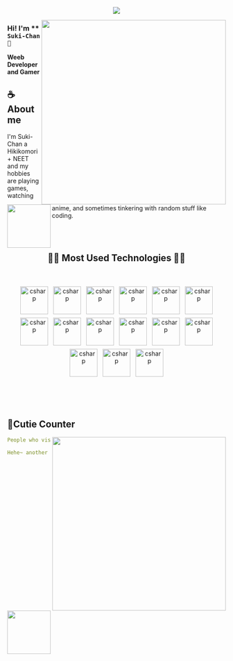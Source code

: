 <div align="center">
  
![](https://typograssy.deno.dev/api?text=Suki-Chan!&l0=none&bg=none&frame=none&speed=100&comment=)
  
</div>

<a href="https://discord.com/users/317527070576214018"><img align="right" width="425" src="https://lanyard.kyrie25.me/api/317527070576214018?imgStyle=square&gradient=e9d6d5-e9d6d5-f3b1b4-ffffff&bg=0d1117"></a>

### Hi! I'm ** `Suki-Chan 💜`

**Weeb Developer and Gamer** 

## **☕ About me**

<a href="https://github.com/lSukiChanl"><img align="left" width="100" src="https://cdn.discordapp.com/attachments/693558348276301884/693559985459822692/021.png"></a>

I'm Suki-Chan a Hikikomori + NEET and my hobbies are playing games, watching anime, and sometimes tinkering with random stuff like coding.

<br><br>
<h2 align="center">🧑‍💻 Most Used Technologies 🧑‍💻</h2>
<br>
<p align="center">
	<img src="https://cdn.jsdelivr.net/gh/devicons/devicon/icons/github/github-original.svg" alt="csharp" width="64" height="64" style="vertical-align:top; margin:4px;">
	<img src="https://cdn.jsdelivr.net/gh/devicons/devicon/icons/docker/docker-plain.svg" alt="csharp" width="64" height="64" style="vertical-align:top; margin:4px;">
	<img src="https://cdn.jsdelivr.net/gh/devicons/devicon/icons/amazonwebservices/amazonwebservices-original.svg" alt="csharp" width="64" height="64" style="vertical-align:top; margin:4px;">
	<img src="https://cdn.jsdelivr.net/gh/devicons/devicon/icons/html5/html5-plain.svg" alt="csharp" width="64" height="64" style="vertical-align:top; margin:4px;">
  	<img src="https://cdn.jsdelivr.net/gh/devicons/devicon/icons/css3/css3-plain.svg" alt="csharp" width="64" height="64" style="vertical-align:top; margin:4px;">
	<img src="https://cdn.jsdelivr.net/gh/devicons/devicon/icons/react/react-original.svg" alt="csharp" width="64" height="64" style="vertical-align:top; margin:4px;">
	<img src="https://cdn.jsdelivr.net/gh/devicons/devicon/icons/laravel/laravel-plain.svg" alt="csharp" width="64" height="64" style="vertical-align:top; margin:4px;">
	<img src="https://cdn.jsdelivr.net/gh/devicons/devicon/icons/php/php-plain.svg" alt="csharp" width="64" height="64" style="vertical-align:top; margin:4px;">
	<img src="hhttps://cdn.jsdelivr.net/gh/devicons/devicon/icons/nodejs/nodejs-original.svg" alt="csharp" width="64" height="64" style="vertical-align:top; margin:4px;">
	<img src="https://cdn.jsdelivr.net/gh/devicons/devicon/icons/javascript/javascript-plain.svg" alt="csharp" width="64" height="64" style="vertical-align:top; margin:4px;">
	<img src="https://cdn.jsdelivr.net/gh/devicons/devicon/icons/typescript/typescript-plain.svg" alt="csharp" width="64" height="64" style="vertical-align:top; margin:4px;">
	<img src="https://cdn.jsdelivr.net/gh/devicons/devicon/icons/postgresql/postgresql-plain.svg" alt="csharp" width="64" height="64" style="vertical-align:top; margin:4px;">
	<img src="https://cdn.jsdelivr.net/gh/devicons/devicon/icons/mysql/mysql-plain.svg" alt="csharp" width="64" height="64" style="vertical-align:top; margin:4px;">
	<img src="https://cdn.jsdelivr.net/gh/devicons/devicon/icons/microsoftsqlserver/microsoftsqlserver-plain.svg" alt="csharp" width="64" height="64" style="vertical-align:top; margin:4px;">
	<img src="https://cdn.jsdelivr.net/gh/devicons/devicon/icons/mongodb/mongodb-plain.svg" alt="csharp" width="64" height="64" style="vertical-align:top; margin:4px;">
</p>
<h2></h2>
<br><br>


## **🧋Cutie Counter**
<!-- <p align="center">
	<img src="https://moe-counter.glitch.me/get/@miyagawamizu?theme=moebooru-h"> <br/>
</p> -->
<a href="https://discord.com/users/738748102311280681"><img align="right" width=400 src="https://moe-counter.glitch.me/get/@lSukiChanl?theme=rule34"></a>
<a href="https://github.com/MiyagawaMizu"><img align="left" width="100" src="https://cdn.discordapp.com/attachments/1077108830862839848/1130676248843137035/105634085_p12.png"></a>

```yaml
People who visit my profile :3.

Hehe~ another cutie has been caught.
```
